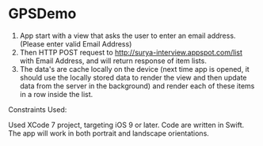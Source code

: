 # GPSDemo

1) App start with a view that asks the user to enter an email address.(Please enter valid Email Address)
2) Then HTTP POST request to http://surya-interview.appspot.com/list with Email Address, and will return response of item lists.
3) The data's are cache locally on the device (next time app is opened, it should use the locally stored data to render the view and then update data from the server in the background) and render each of these items in a row inside the list. 

Constraints Used:

Used XCode 7 project, targeting iOS 9 or later.
Code are written in Swift.
The app will work in both portrait and landscape orientations.

